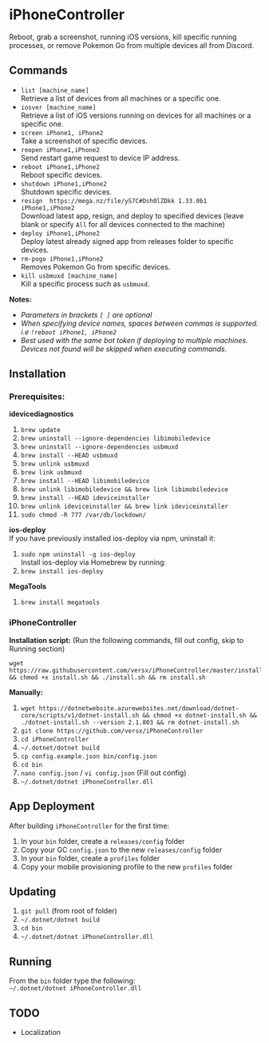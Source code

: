# iPhoneController  
Reboot, grab a screenshot, running iOS versions, kill specific running processes, or remove Pokemon Go from multiple devices all from Discord.  

## Commands  
- `list [machine_name]`  
  Retrieve a list of devices from all machines or a specific one.  
- `iosver [machine_name]`  
  Retrieve a list of iOS versions running on devices for all machines or a specific one.  
- `screen iPhone1, iPhone2`  
  Take a screenshot of specific devices.  
- `reopen iPhone1,iPhone2`  
  Send restart game request to device IP address.  
- `reboot iPhone1,iPhone2`  
  Reboot specific devices.  
- `shutdown iPhone1,iPhone2`  
  Shutdown specific devices.  
- `resign  https://mega.nz/file/yS7C#Dsh0lZDkk 1.33.0b1 iPhone1,iPhone2`  
  Download latest app, resign, and deploy to specified devices (leave blank or specify `All` for all devices connected to the machine)  
- `deploy iPhone1,iPhone2`  
  Deploy latest already signed app from releases folder to specific devices.  
- `rm-pogo iPhone1,iPhone2`  
  Removes Pokemon Go from specific devices.  
- `kill usbmuxd [machine_name]`  
  Kill a specific process such as `usbmuxd`.  

**Notes:**  
- *Parameters in brackets `[ ]` are optional*  
- *When specifying device names, spaces between commas is supported. i.e `!reboot iPhone1, iPhone2`*  
- *Best used with the same bot token if deploying to multiple machines. Devices not found will be skipped when executing commands.*  

## Installation  

### Prerequisites:  
__idevicediagnostics__  
1. `brew update`  
1. `brew uninstall --ignore-dependencies libimobiledevice`  
1. `brew uninstall --ignore-dependencies usbmuxd`  
1. `brew install --HEAD usbmuxd`  
1. `brew unlink usbmuxd`  
1. `brew link usbmuxd`  
1. `brew install --HEAD libimobiledevice`  
1. `brew unlink libimobiledevice && brew link libimobiledevice`  
1. `brew install --HEAD ideviceinstaller`  
1. `brew unlink ideviceinstaller && brew link ideviceinstaller`  
1. `sudo chmod -R 777 /var/db/lockdown/`  

__ios-deploy__  
If you have previously installed ios-deploy via npm, uninstall it:  
1. `sudo npm uninstall -g ios-deploy`  
Install ios-deploy via Homebrew by running:  
1. `brew install ios-deploy`  

__MegaTools__  
1. `brew install megatools`  

### iPhoneController  
**Installation script:** (Run the following commands, fill out config, skip to Running section)  
```
wget https://raw.githubusercontent.com/versx/iPhoneController/master/install.sh && chmod +x install.sh && ./install.sh && rm install.sh
```

**Manually:**  
1. `wget https://dotnetwebsite.azurewebsites.net/download/dotnet-core/scripts/v1/dotnet-install.sh && chmod +x dotnet-install.sh && ./dotnet-install.sh --version 2.1.803 && rm dotnet-install.sh`  
1. `git clone https://github.com/versx/iPhoneController`  
1. `cd iPhoneController`  
1. `~/.dotnet/dotnet build`  
1. `cp config.example.json bin/config.json`  
1. `cd bin`  
1. `nano config.json` / `vi config.json` (Fill out config)  
1. `~/.dotnet/dotnet iPhoneController.dll`  

## App Deployment  
After building `iPhoneController` for the first time:  
1. In your `bin` folder, create a `releases/config` folder  
1. Copy your GC `config.json` to the new `releases/config` folder  
1. In your `bin` folder, create a `profiles` folder  
1. Copy your mobile provisioning profile to the new `profiles` folder  

## Updating  
1. `git pull` (from root of folder)  
1. `~/.dotnet/dotnet build`  
1. `cd bin`  
1. `~/.dotnet/dotnet iPhoneController.dll`  

## Running  
From the `bin` folder type the following:  
`~/.dotnet/dotnet iPhoneController.dll`  

## TODO  
- Localization  
